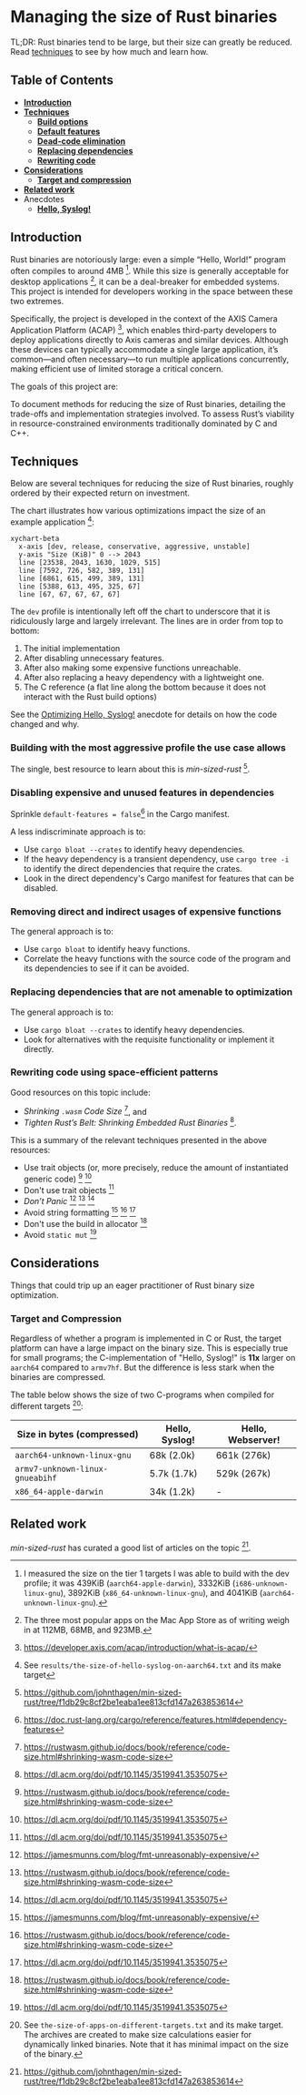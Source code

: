 # Managing the size of Rust binaries

TL;DR: Rust binaries tend to be large, but their size can greatly be reduced.
Read [techniques](#techniques) to see by how much and learn how.

## Table of Contents

- [**Introduction**](#introduction)
- [**Techniques**](#techniques)
  - [**Build options**](#building-with-the-most-aggressive-profile-the-use-case-allows)
  - [**Default features**](#disabling-expensive-and-unused-features-in-dependencies)
  - [**Dead-code elimination**](#removing-direct-and-indirect-usages-of-expensive-functions)
  - [**Replacing dependencies**](#replacing-dependencies-that-are-not-amenable-to-optimization)
  - [**Rewriting code**](#rewriting-code-using-space-efficient-patterns)
- [**Considerations**](#considerations)
  - [**Target and compression**](#target-and-compression)
- [**Related work**](#related-work)
- Anecdotes
  - [**Hello, Syslog!**](anecdotes/optimizing-hello-syslog.md)

## Introduction

Rust binaries are notoriously large: even a simple “Hello, World!” program often compiles to around 4MB [^the-size-of-hello-world].
While this size is generally acceptable for desktop applications [^desktop-hardware], it can be a deal-breaker for embedded systems.
This project is intended for developers working in the space between these two extremes.

Specifically, the project is developed in the context of the AXIS Camera Application Platform (ACAP) [^acap], which enables third-party developers to deploy applications directly to Axis cameras and similar devices.
Although these devices can typically accommodate a single large application, it’s common—and often necessary—to run multiple applications concurrently, making efficient use of limited storage a critical concern.

The goals of this project are:

To document methods for reducing the size of Rust binaries, detailing the trade-offs and implementation strategies involved.
To assess Rust’s viability in resource-constrained environments traditionally dominated by C and C++.

## Techniques

Below are several techniques for reducing the size of Rust binaries, roughly ordered by their expected return on investment.

The chart illustrates how various optimizations impact the size of an example application [^the-size-of-hello-syslog-on-aarch64]:

```mermaid
xychart-beta
  x-axis [dev, release, conservative, aggressive, unstable]
  y-axis "Size (KiB)" 0 --> 2043
  line [23538, 2043, 1630, 1029, 515]
  line [7592, 726, 582, 389, 131]
  line [6861, 615, 499, 389, 131]
  line [5388, 613, 495, 325, 67]
  line [67, 67, 67, 67, 67]
```

The `dev` profile is intentionally left off the chart to underscore that it is ridiculously large and largely irrelevant.
The lines are in order from top to bottom:
1. The initial implementation
2. After disabling unnecessary features.
3. After also making some expensive functions unreachable.
4. After also replacing a heavy dependency with a lightweight one.
5. The C reference (a flat line along the bottom because it does not interact with the Rust build options)

See the [Optimizing Hello, Syslog!](anecdotes/optimizing-hello-syslog.md) anecdote for details on how the code changed and why.

### Building with the most aggressive profile the use case allows

The single, best resource to learn about this is _min-sized-rust_ [^min-sized-rust].

### Disabling expensive and unused features in dependencies

Sprinkle `default-features = false`[^dependency-features] in the Cargo manifest.

A less indiscriminate approach is to:
- Use `cargo bloat --crates` to identify heavy dependencies.
- If the heavy dependency is a transient dependency,
  use `cargo tree -i` to identify the direct dependencies that require the crates.
- Look in the direct dependency's Cargo manifest for features that can be disabled.

### Removing direct and indirect usages of expensive functions

The general approach is to:
- Use `cargo bloat` to identify heavy functions.
- Correlate the heavy functions with the source code of the program and its dependencies to see if it can be avoided.

### Replacing dependencies that are not amenable to optimization

The general approach is to:
- Use `cargo bloat --crates` to identify heavy dependencies.
- Look for alternatives with the requisite functionality or implement it directly.

### Rewriting code using space-efficient patterns

Good resources on this topic include:

- _Shrinking `.wasm` Code Size_ [^shrinking-wasm-code-size], and
- _Tighten Rust’s Belt: Shrinking Embedded Rust Binaries_ [^tighten-rusts-belt].

This is a summary of the relevant techniques presented in the above resources:

- Use trait objects (or, more precisely, reduce the amount of instantiated generic code) [^shrinking-wasm-code-size] [^tighten-rusts-belt]
- Don't use trait objects [^tighten-rusts-belt]
- _Don’t Panic_ [^fmt-unreasonably-expensive] [^shrinking-wasm-code-size] [^tighten-rusts-belt]
- Avoid string formatting [^fmt-unreasonably-expensive] [^shrinking-wasm-code-size] [^tighten-rusts-belt]
- Don't use the build in allocator [^shrinking-wasm-code-size]
- Avoid `static mut` [^tighten-rusts-belt]

## Considerations

Things that could trip up an eager practitioner of Rust binary size optimization.

### Target and Compression

Regardless of whether a program is implemented in C or Rust, the target platform can have a large impact on the binary size.
This is especially true for small programs; the C-implementation of "Hello, Syslog!" is **11x** larger on `aarch64` compared to `armv7hf`.
But the difference is less stark when the binaries are compressed.

The table below shows the size of two C-programs when compiled for different targets [^the-size-of-apps-on-different-targets]:

| Size in bytes (compressed)      | Hello, Syslog! | Hello, Webserver! |
|---------------------------------|----------------|-------------------|
| `aarch64-unknown-linux-gnu`     | 68k (2.0k)     | 661k (276k)       |
| `armv7-unknown-linux-gnueabihf` | 5.7k (1.7k)    | 529k (267k)       |
| `x86_64-apple-darwin`           | 34k (1.2k)     | -                 |

<!-- TODO: Do optimizations made for one target typically translate to another? -->

## Related work

_min-sized-rust_ has curated a good list of articles on the topic [^min-sized-rust].

[^acap]: https://developer.axis.com/acap/introduction/what-is-acap/
[^dependency-features]: https://doc.rust-lang.org/cargo/reference/features.html#dependency-features
[^desktop-hardware]: The three most popular apps on the Mac App Store as of writing weigh in at 112MB, 68MB, and 923MB.
[^fmt-unreasonably-expensive]: https://jamesmunns.com/blog/fmt-unreasonably-expensive/
[^min-sized-rust]: https://github.com/johnthagen/min-sized-rust/tree/f1db29c8cf2be1eaba1ee813cfd147a263853614
[^shrinking-wasm-code-size]: https://rustwasm.github.io/docs/book/reference/code-size.html#shrinking-wasm-code-size
[^the-size-of-apps-on-different-targets]: See `the-size-of-apps-on-different-targets.txt` and its make target.
The archives are created to make size calculations easier for dynamically linked binaries.
Note that it has minimal impact on the size of the binary.
[^the-size-of-hello-syslog-on-aarch64]: See `results/the-size-of-hello-syslog-on-aarch64.txt` and its make target
[^the-size-of-hello-world]: I measured the size on the tier 1 targets I was able to build with the dev profile; it was
439KiB (`aarch64-apple-darwin`),
3332KiB (`i686-unknown-linux-gnu`),
3892KiB (`x86_64-unknown-linux-gnu`), and
4041KiB (`aarch64-unknown-linux-gnu`).
[^tighten-rusts-belt]: https://dl.acm.org/doi/pdf/10.1145/3519941.3535075
